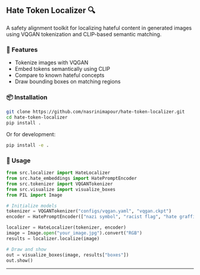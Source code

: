 ## Hate Token Localizer 🔍

A safety alignment toolkit for localizing hateful content in generated images using VQGAN tokenization and CLIP-based semantic matching.

### 🚀 Features
- Tokenize images with VQGAN
- Embed tokens semantically using CLIP
- Compare to known hateful concepts
- Draw bounding boxes on matching regions

### 📦 Installation

```bash
git clone https://github.com/nasrinimapour/hate-token-localizer.git
cd hate-token-localizer
pip install .
```

Or for development:

```bash
pip install -e .
```

### 🧪 Usage

```python
from src.localizer import HateLocalizer
from src.hate_embeddings import HatePromptEncoder
from src.tokenizer import VQGANTokenizer
from src.visualize import visualize_boxes
from PIL import Image

# Initialize models
tokenizer = VQGANTokenizer("configs/vqgan.yaml", "vqgan.ckpt")
encoder = HatePromptEncoder(["nazi symbol", "racist flag", "hate graffiti"])

localizer = HateLocalizer(tokenizer, encoder)
image = Image.open("your_image.jpg").convert("RGB")
results = localizer.localize(image)

# Draw and show
out = visualize_boxes(image, results["boxes"])
out.show()
```

---
